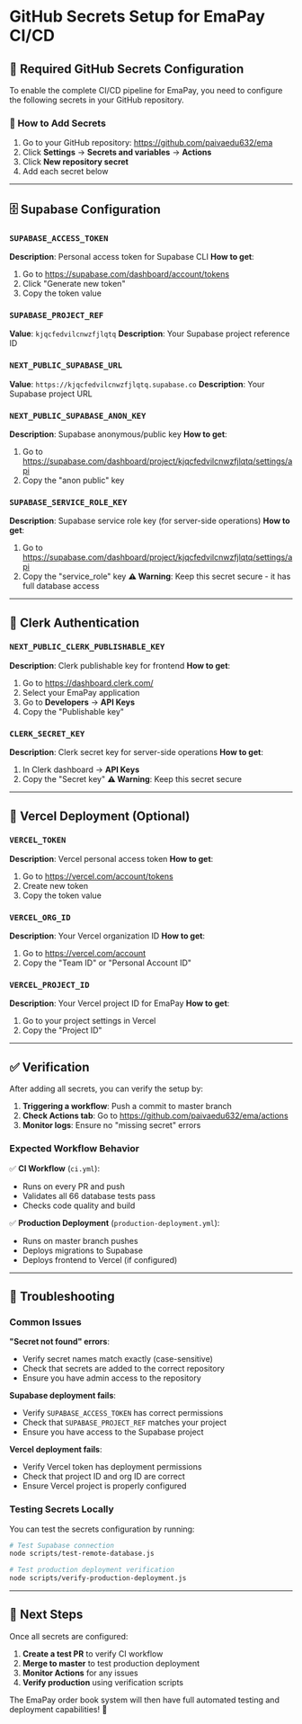 # GitHub Secrets Setup for EmaPay CI/CD

## 🔐 Required GitHub Secrets Configuration

To enable the complete CI/CD pipeline for EmaPay, you need to configure the following secrets in your GitHub repository.

### 📍 How to Add Secrets

1. Go to your GitHub repository: https://github.com/paivaedu632/ema
2. Click **Settings** → **Secrets and variables** → **Actions**
3. Click **New repository secret**
4. Add each secret below

---

## 🗄️ Supabase Configuration

### `SUPABASE_ACCESS_TOKEN`
**Description**: Personal access token for Supabase CLI
**How to get**:
1. Go to https://supabase.com/dashboard/account/tokens
2. Click "Generate new token"
3. Copy the token value

### `SUPABASE_PROJECT_REF`
**Value**: `kjqcfedvilcnwzfjlqtq`
**Description**: Your Supabase project reference ID

### `NEXT_PUBLIC_SUPABASE_URL`
**Value**: `https://kjqcfedvilcnwzfjlqtq.supabase.co`
**Description**: Your Supabase project URL

### `NEXT_PUBLIC_SUPABASE_ANON_KEY`
**Description**: Supabase anonymous/public key
**How to get**:
1. Go to https://supabase.com/dashboard/project/kjqcfedvilcnwzfjlqtq/settings/api
2. Copy the "anon public" key

### `SUPABASE_SERVICE_ROLE_KEY`
**Description**: Supabase service role key (for server-side operations)
**How to get**:
1. Go to https://supabase.com/dashboard/project/kjqcfedvilcnwzfjlqtq/settings/api
2. Copy the "service_role" key
**⚠️ Warning**: Keep this secret secure - it has full database access

---

## 🔐 Clerk Authentication

### `NEXT_PUBLIC_CLERK_PUBLISHABLE_KEY`
**Description**: Clerk publishable key for frontend
**How to get**:
1. Go to https://dashboard.clerk.com/
2. Select your EmaPay application
3. Go to **Developers** → **API Keys**
4. Copy the "Publishable key"

### `CLERK_SECRET_KEY`
**Description**: Clerk secret key for server-side operations
**How to get**:
1. In Clerk dashboard → **API Keys**
2. Copy the "Secret key"
**⚠️ Warning**: Keep this secret secure

---

## 🚀 Vercel Deployment (Optional)

### `VERCEL_TOKEN`
**Description**: Vercel personal access token
**How to get**:
1. Go to https://vercel.com/account/tokens
2. Create new token
3. Copy the token value

### `VERCEL_ORG_ID`
**Description**: Your Vercel organization ID
**How to get**:
1. Go to https://vercel.com/account
2. Copy the "Team ID" or "Personal Account ID"

### `VERCEL_PROJECT_ID`
**Description**: Your Vercel project ID for EmaPay
**How to get**:
1. Go to your project settings in Vercel
2. Copy the "Project ID"

---

## ✅ Verification

After adding all secrets, you can verify the setup by:

1. **Triggering a workflow**: Push a commit to master branch
2. **Check Actions tab**: Go to https://github.com/paivaedu632/ema/actions
3. **Monitor logs**: Ensure no "missing secret" errors

### Expected Workflow Behavior

✅ **CI Workflow** (`ci.yml`):
- Runs on every PR and push
- Validates all 66 database tests pass
- Checks code quality and build

✅ **Production Deployment** (`production-deployment.yml`):
- Runs on master branch pushes
- Deploys migrations to Supabase
- Deploys frontend to Vercel (if configured)

---

## 🔧 Troubleshooting

### Common Issues

**"Secret not found" errors**:
- Verify secret names match exactly (case-sensitive)
- Check that secrets are added to the correct repository
- Ensure you have admin access to the repository

**Supabase deployment fails**:
- Verify `SUPABASE_ACCESS_TOKEN` has correct permissions
- Check that `SUPABASE_PROJECT_REF` matches your project
- Ensure you have access to the Supabase project

**Vercel deployment fails**:
- Verify Vercel token has deployment permissions
- Check that project ID and org ID are correct
- Ensure Vercel project is properly configured

### Testing Secrets Locally

You can test the secrets configuration by running:

```bash
# Test Supabase connection
node scripts/test-remote-database.js

# Test production deployment verification
node scripts/verify-production-deployment.js
```

---

## 🎯 Next Steps

Once all secrets are configured:

1. **Create a test PR** to verify CI workflow
2. **Merge to master** to test production deployment
3. **Monitor Actions** for any issues
4. **Verify production** using verification scripts

The EmaPay order book system will then have full automated testing and deployment capabilities! 🚀
